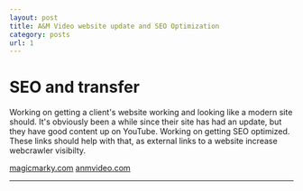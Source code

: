 ```yaml
---
layout: post
title: A&M Video website update and SEO Optimization
category: posts
url: 1
---
```

# SEO and transfer

Working on getting a client's website working and looking like a modern site should. It's obviously been a while since their site has had an update, but they have good content up on YouTube. Working on getting SEO optimized. These links should help with that, as external links to a website increase webcrawler visibilty.

[magicmarky.com](magicmarky.com)
[anmvideo.com](anmvideo.com)

---